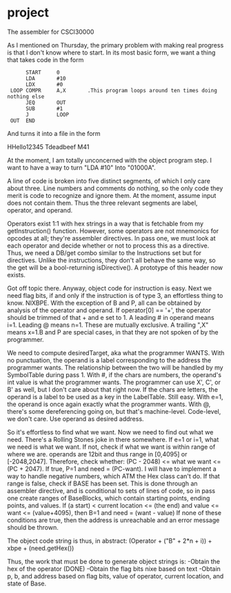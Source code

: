 project
=======

The assembler for CSCI30000

As I mentioned on Thursday, the primary problem with making real progress is that I don't know where to start.  In its most basic form, we want a thing that takes code in the form

          START     0
          LDA       #10
          LDX       #0
     LOOP COMPR     A,X       .This program loops around ten times doing nothing else
          JEQ       OUT
          SUB       #1
          J         LOOP
     OUT  END

And turns it into a file in the form

HHello12345
Tdeadbeef
M41

At the moment, I am totally unconcerned with the object program step. I want to have a way to turn 
"LDA #10" Into "01000A".

A line of code is broken into five distinct segments, of which I only care about three.  Line numbers and comments do nothing, so the only code they merit is code to recognize and ignore them.  At the moment, assume input does not contain them.  Thus the three relevant segments are label, operator, and operand.  

Operators exist 1:1 with hex strings in a way that is fetchable from my getInstruction() function.  However, some operators are not mnemonics for opcodes at all; they're assembler directives.  In pass one, we must look at each operator and decide whether or not to process this as a directive.  Thus, we need a DB/get combo similar to the Instructions set but for directives.  Unlike the instructions, they don't all behave the same way, so the get will be a bool-returning isDirective().  A prototype of this header now exists.

Got off topic there.  Anyway, object code for instruction is easy.  Next we need flag bits, if and only if the instruction is of type 3, an effortless thing to know.  NIXBPE.  With the exception of B and P, all can be obtained by analysis of the operator and operand.  If operator[0] == '+', the operator should be trimmed of that + and e set to 1.
A leading # in operand means i=1.  Leading @ means n=1.  These are mutually exclusive.  A trailing ",X" means x=1.B and P are special cases, in that they are not spoken of by the programmer.  

We need to compute desiredTarget, aka what the programmer WANTS.  With no punctuation, the operand is a label corresponding to the address the programmer wants.  The relationship between the two will be handled by my SymbolTable during pass 1.  With #, if the chars are numbers, the operand's int value is what the programmer wants.  The programmer can use X', C', or B' as well, but I don't care about that right now.  If the chars are letters, the operand is a label to be used as a key in the LabelTable.  Still easy.
With e=1, the operand is once again exactly what the programmer wants.  With @, there's some dereferencing going on, but that's machine-level.  Code-level, we don't care.  Use operand as desired address.

So it's effortless to find what we want.  Now we need to find out what we need.  There's a Rolling Stones joke in there somewhere.  If e=1 or i=1, what we need is what we want.  If not, check if what we want is within range of where we are. operands are 12bit and thus range in [0,4095] or [-2048,2047].  Therefore, check whether:
(PC - 2048) <= what we want <= (PC + 2047).  If true, P=1 and need = (PC-want).  I will have to implement a way to handle negative numbers, which ATM the Hex class can't do.
If that range is false, check if BASE has been set.  This is done through an assembler directive, and is conditional to sets of lines of code, so in pass one create ranges of BaseBlocks, which contain starting points, ending points, and values.  If (a start) < current location <= (the end) and value <= want <= (value+4095), then B=1 and need = (want - value)
If none of these conditions are true, then the address is unreachable and an error message should be thrown.

The object code string is thus, in abstract:
(Operator + ("B" + 2*n + i)) + xbpe + (need.getHex())

Thus, the work that must be done to generate object strings is:
-Obtain the hex of the operator (DONE)
-Obtain the flag bits nixe based on text
-Obtain p, b, and address based on flag bits, value of operator, current location, and state of Base.
